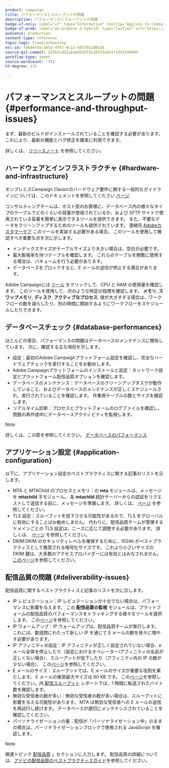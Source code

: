 ```yaml
---
product: campaign
title: パフォーマンスとスループットの問題
description: パフォーマンスとスループットの問題
badge-v7-only: label="v7" type="Informative" tooltip="Applies to Campaign Classic v7 only"
badge-v7-prem: label="on-premise & hybrid" type="Caution" url="https://experienceleague.adobe.com/docs/campaign-classic/using/installing-campaign-classic/architecture-and-hosting-models/hosting-models-lp/hosting-models.html?lang=en" tooltip="Applies to on-premise and hybrid deployments only"
audience: production
content-type: reference
topic-tags: troubleshooting
exl-id: fe69efda-a052-4f67-9c13-665f011d0a2b
source-git-commit: a5762cd21a1a6d5a5f3a10f53a5d1f43542d99d4
workflow-type: tm+mt
source-wordcount: '711'
ht-degree: 11%

---
```


# パフォーマンスとスループットの問題{#performance-and-throughput-issues}



まず、最新のビルドがインストールされていることを確認する必要があります。 これにより、最新の機能とバグ修正を確実に利用できます。

詳しくは、 [リリースノート](../../rn/using/latest-release.md) を参照してください。

## ハードウェアとインフラストラクチャ {#hardware-and-infrastructure}

オンプレミスCampaign Classicのハードウェア要件に関する一般的なガイドラインについては、このドキュメントを参照してください [ページ](https://helpx.adobe.com/jp/campaign/kb/hardware-sizing-guide.html).

コンサルティングチームは、ホスト型のお客様に、データベース内の様々なタイプのテーブルでどのくらいの容量が使用されているか、および SFTP サイトで使用されている容量を簡単に表示できるツールを提供できます。 また、不要なデータをクリーンアップするためのツールも提供されています。 連絡先 [Adobeカスタマーケア](https://helpx.adobe.com/jp/enterprise/admin-guide.html/enterprise/using/support-for-experience-cloud.ug.html) このツールを実装する必要がある場合。 このツールを使用して確認すべき重要な点を次に示します。

* インデックスサイズがテーブルサイズより大きい場合は、空白が必要です。
* 最大膨張率を持つテーブルを確認します。 これらのテーブルを頻繁に使用する場合は、バキュームを行う必要があります。
* データベースをブロックすると、E メールの送信が停止する場合があります。

Adobe Campaignには [ツール](../../production/using/monitoring-processes.md#manual-monitoring) をクリックして、CPU と RAM の使用量を確認します。 このツールを使用して、次のような特定の指標を確認します。 **メモリ**, **スワップメモリ**, **ディスク**, **アクティブなプロセス**. 値が大きすぎる場合は、ワークフローの数を減らしたり、別の時間に開始するようにワークフローをスケジュールしたりできます。

## データベースチェック {#database-performances}

ほとんどの場合、パフォーマンスの問題はデータベースのメンテナンスに関係しています。 次に、確認する主な項目を示します。

* 設定：最初のAdobe Campaignプラットフォーム設定を確認し、完全なハードウェアチェックを実行することをお勧めします。
* Adobe Campaignプラットフォームのインストールと設定：ネットワーク設定とプラットフォーム配信品質オプションを確認します。
* データベースのメンテナンス：データベースのクリーンアップタスクが動作していること、およびデータベースのメンテナンスが正しくスケジュールされ、実行されていることを確認します。 作業用テーブルの数とサイズを確認します。
* リアルタイム診断：プロセスとプラットフォームのログファイルを確認し、問題の再作成中にデータベースアクティビティを監視します。

>[!NOTE]
>
>詳しくは、この節を参照してください。 [データベースのパフォーマンス](../../production/using/database-performances.md).

## アプリケーション設定 {#application-configuration}

以下に、アプリケーション設定のベストプラクティスに関する記事のリストを示します。

* MTA と MTAChild のプロセスとメモリ：の **mta** モジュールは、メッセージを **mtachild** 子モジュール。 各 **mtachild** 統計サーバーからの認証をリクエストして送信する前に、メッセージを準備します。 詳しくは、 [ページ](../../installation/using/email-deliverability.md) を参照してください。
* TLS 設定：スループットを低下させる可能性があるので、TLS をグローバルに有効にすることはお勧めしません。 代わりに、配信品質チームが管理するドメインごとの TLS 設定は、ニーズに応じて調整する必要があります。 詳しくは、 [ページ](../../installation/using/email-deliverability.md#mx-configuration) を参照してください。
* DKIM:DKIM のセキュリティレベルを確保するために、1024b がベストプラクティスとして推奨される暗号化サイズです。 これより小さいサイズの DKIM 鍵は、大多数のアクセスプロバイダーには有効とはみなされません。[このページ](https://experienceleague.adobe.com/docs/deliverability-learn/deliverability-best-practice-guide/transition-process/infrastructure.html?lang=ja#authentication)を参照してください。

## 配信品質の問題 {#deliverability-issues}

配信品質に関するベストプラクティスと記事のリストを次に示します。

* IP レピュテーション：IP レピュテーションが十分でない場合は、パフォーマンスに影響を与えます。 この **配信品質の監視** モジュールは、プラットフォームの配信品質のパフォーマンスをトラッキングする様々なツールを提供します。 この[ページ](../../delivery/using/monitoring-deliverability.md)を参照してください。
* IP ウォームアップ：IP ウォームアップは、配信品質チームが実行します。 これには、数週間にわたって新しい IP を通じて E メールの数を徐々に増やす必要があります。
* IP アフィニティの設定：IP アフィニティが正しく設定されていない場合、e メール全体を停止したり（設定におけるオペレーター/アフィニティの名前が正しくない場合）、スループットが低下したり（アフィニティ内の IP の数が少ない場合）、 この[ページ](../../installation/using/email-deliverability.md#list-of-ip-addresses-to-use)を参照してください。
* E メールのサイズ：スループットでは、E メールのサイズが重要な役割を果たします。 E メールの推奨最大サイズは 60 KB です。 この[ページ](https://helpx.adobe.com/legal/product-descriptions/campaign.html)を参照してください。内 [配信スループット](../../reporting/using/global-reports.md#delivery-throughput) レポートでは、1 時間に転送されたバイト数を確認します。
* 無効な受信者の数が多い：無効な受信者の数が多い場合は、スループットに影響を与える可能性があります。 MTA は無効な受信者への E メールの送信を再試行し続けます。 データベースが適切にメンテナンスされていることを確認してください。
* パーソナライゼーションの量：配信が「パーソナライゼーション中」のままの場合は、パーソナライゼーションブロックで使用される JavaScript を確認します。

>[!NOTE]
>
>関連トピック [配信品質](../../delivery/using/about-deliverability.md) 」セクションに入力します。 配信品質の詳細については、[アドビの配信品質のベストプラクティスガイド](https://experienceleague.adobe.com/docs/deliverability-learn/deliverability-best-practice-guide/introduction.html?lang=ja)を参照してください。
